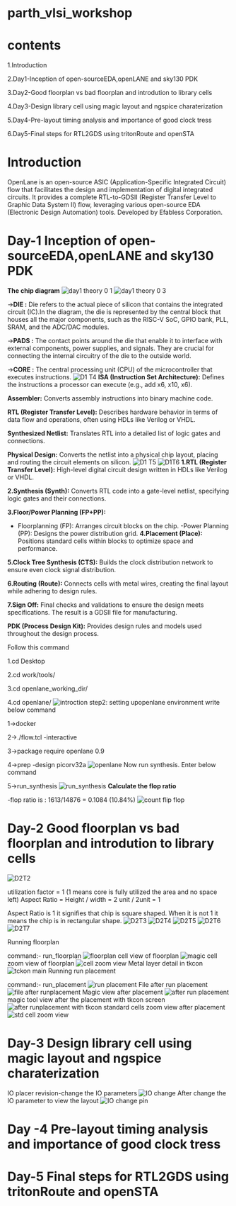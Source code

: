 # parth_vlsi_workshop
# contents
1.Introduction

2.Day1-Inception of open-sourceEDA,openLANE and sky130 PDK

3.Day2-Good floorplan vs bad floorplan and introdution to library cells

4.Day3-Design library cell using magic layout and ngspice charaterization

5.Day4-Pre-layout timing analysis and importance of good clock tress

6.Day5-Final steps for RTL2GDS using tritonRoute and openSTA
# Introduction
OpenLane is an open-source ASIC (Application-Specific Integrated Circuit) flow that facilitates the design and implementation of digital integrated circuits. It provides a complete RTL-to-GDSII (Register Transfer Level to Graphic Data System II) flow, leveraging various open-source EDA (Electronic Design Automation) tools. Developed by Efabless Corporation.
# Day-1 Inception of open-sourceEDA,openLANE and sky130 PDK

**The chip diagram**
![day1 theory 0 1](https://github.com/user-attachments/assets/5124a159-0281-47d4-9d88-fdd72ce69ad8)
![day1 theory 0 3](https://github.com/user-attachments/assets/6deff07e-0489-4fce-930a-5b42526c6016)

->**DIE :**
Die refers to the actual piece of silicon that contains the integrated circuit (IC).In the diagram, the die is represented by the central block that houses all the major components, such as the RISC-V SoC, GPIO bank, PLL, SRAM, and the ADC/DAC modules.

->**PADS :**
The contact points around the die that enable it to interface with external components, power supplies, and signals. They are crucial for connecting the internal circuitry of the die to the outside world.

->**CORE :**
The central processing unit (CPU) of the microcontroller that executes instructions.
![D1 T4](https://github.com/user-attachments/assets/98dc0803-55ab-4587-b94a-f2cb13f7675b)
**ISA (Instruction Set Architecture):** Defines the instructions a processor can execute (e.g., add x6, x10, x6).

**Assembler:** Converts assembly instructions into binary machine code.

**RTL (Register Transfer Level):** Describes hardware behavior in terms of data flow and operations, often using HDLs like Verilog or VHDL.

**Synthesized Netlist:** Translates RTL into a detailed list of logic gates and connections.

**Physical Design:** Converts the netlist into a physical chip layout, placing and routing the circuit elements on silicon.
![D1 T5](https://github.com/user-attachments/assets/1a4d8897-dc3b-4edc-b599-1b0b5408b77c)
![D1T6](https://github.com/user-attachments/assets/76b1db80-c6f9-4b6c-a00d-f5ce00242c7d)
**1.RTL (Register Transfer Level):** High-level digital circuit design written in HDLs like Verilog or VHDL.

**2.Synthesis (Synth):** Converts RTL code into a gate-level netlist, specifying logic gates and their connections.

**3.Floor/Power Planning (FP+PP):**

- Floorplanning (FP): Arranges circuit blocks on the chip.
-Power Planning (PP): Designs the power distribution grid.
**4.Placement (Place):** Positions standard cells within blocks to optimize space and performance.

**5.Clock Tree Synthesis (CTS):** Builds the clock distribution network to ensure even clock signal distribution.

**6.Routing (Route):** Connects cells with metal wires, creating the final layout while adhering to design rules.

**7.Sign Off:** Final checks and validations to ensure the design meets specifications. The result is a GDSII file for manufacturing.

**PDK (Process Design Kit):** Provides design rules and models used throughout the design process.

Follow this command

1.cd Desktop

2.cd work/tools/

3.cd openlane_working_dir/

4.cd openlane/
![introction](https://github.com/user-attachments/assets/72f09c6b-d728-41f0-9805-c07aa3bba69b)
step2: setting upopenlane environment
write below command

1->docker

2->./flow.tcl -interactive

3->package require openlane 0.9

4->prep -design picorv32a
![openlane](https://github.com/user-attachments/assets/41a44b71-9848-4f19-889d-1a9229ce3afd)
Now run synthesis. Enter below command

5->run_synthesis
![run_synthesis](https://github.com/user-attachments/assets/d100c8fe-3575-4f90-be48-2ea8d321c78e)
**Calculate the flop ratio**

-flop ratio is : 1613/14876 = 0.1084 (10.84%)
![count flip flop](https://github.com/user-attachments/assets/933f0fab-cc51-4271-bb8f-b8894986c3b5)
# Day-2 Good floorplan vs bad floorplan and introdution to library cells

![D2T2](https://github.com/user-attachments/assets/4de4d0c4-95aa-4a9d-b3c3-adc3baf1908f)

utilization factor = 1 (1 means core is fully utilized the area and no space left)
Aspect Ratio = Height / width = 2 unit / 2unit = 1

Aspect Ratio is 1 it signifies that chip is square shaped. When it is not 1 it means the chip is in rectangular shape.
![D2T3](https://github.com/user-attachments/assets/3ef9658e-aae9-4a88-899e-b60313521a6b)
![D2T4](https://github.com/user-attachments/assets/7f68182f-62c9-4a84-a013-f68b3f101818)
![D2T5](https://github.com/user-attachments/assets/2b5de0cf-edb5-4d84-9f06-8eb17a6d942b)
![D2T6](https://github.com/user-attachments/assets/7c5579df-daff-4238-86fa-39cf412a58c8)
![D2T7](https://github.com/user-attachments/assets/c6b8eea1-7e48-48f4-8f23-43d7a8f36ef2)

Running floorplan

command:- run_floorplan
![floorplan](https://github.com/user-attachments/assets/ea598ae5-92c9-4065-b82c-22fc30a924d4)
cell view of floorplan
![magic](https://github.com/user-attachments/assets/11b31eec-f027-4bb9-a4cd-9baa85bb5259)
cell zoom view of floorplan
![cell zoom view](https://github.com/user-attachments/assets/0f5c8e27-caae-4a22-8161-e7c0fb6b0ab8)
Metal layer detail in tkcon 
![tckon main](https://github.com/user-attachments/assets/998d17c3-2f84-49c1-91fb-5b4438a2e78b)
Running run placement

command:- run_placement
![run placement](https://github.com/user-attachments/assets/a672d093-e97d-440e-b4d4-0a95dfdeb34b)
File after run placement
![file after runplacement](https://github.com/user-attachments/assets/8d8d70a3-1c30-4c0e-a642-b77a460dbd71)
Magic view after placement
![after run placement](https://github.com/user-attachments/assets/820c9a06-28f3-4441-bf4d-f7f5091508ce)
magic tool view after the placement with tkcon screen
![after runplacement with tkcon](https://github.com/user-attachments/assets/db30dd8e-b384-4264-b472-1b388536bcca)
standard cells zoom view after placement
![std cell zoom view](https://github.com/user-attachments/assets/9f88ad14-63fb-4036-a2a0-e29335ec6bf8)

# Day-3 Design library cell using magic layout and ngspice charaterization
IO placer revision-change the IO parameters
![IO change](https://github.com/user-attachments/assets/7e43a8e2-e2c3-43dd-ba94-cd19db277383)
After change the IO parameter to view the layout
![IO change pin](https://github.com/user-attachments/assets/796a7699-882a-4864-b0b5-6fa54331d671)
# Day -4 Pre-layout timing analysis and importance of good clock tress

# Day-5 Final steps for RTL2GDS using tritonRoute and openSTA
